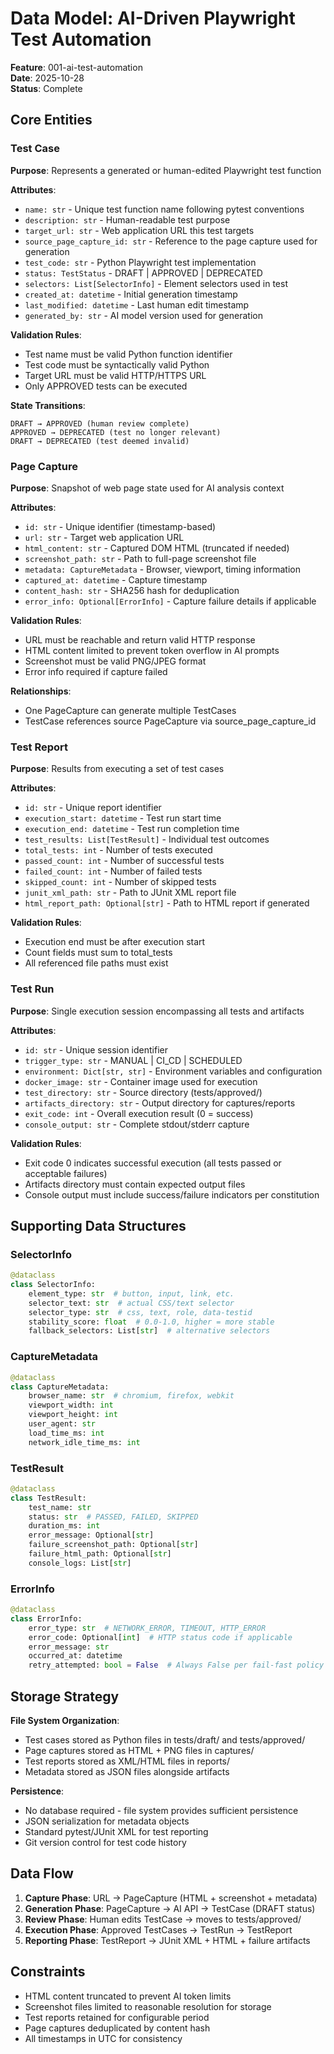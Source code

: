 # Data Model: AI-Driven Playwright Test Automation

**Feature**: 001-ai-test-automation  
**Date**: 2025-10-28  
**Status**: Complete

## Core Entities

### Test Case
**Purpose**: Represents a generated or human-edited Playwright test function

**Attributes**:
- `name: str` - Unique test function name following pytest conventions
- `description: str` - Human-readable test purpose
- `target_url: str` - Web application URL this test targets
- `source_page_capture_id: str` - Reference to the page capture used for generation
- `test_code: str` - Python Playwright test implementation
- `status: TestStatus` - DRAFT | APPROVED | DEPRECATED
- `selectors: List[SelectorInfo]` - Element selectors used in test
- `created_at: datetime` - Initial generation timestamp
- `last_modified: datetime` - Last human edit timestamp
- `generated_by: str` - AI model version used for generation

**Validation Rules**:
- Test name must be valid Python function identifier
- Test code must be syntactically valid Python
- Target URL must be valid HTTP/HTTPS URL
- Only APPROVED tests can be executed

**State Transitions**:
```
DRAFT → APPROVED (human review complete)
APPROVED → DEPRECATED (test no longer relevant)
DRAFT → DEPRECATED (test deemed invalid)
```

### Page Capture
**Purpose**: Snapshot of web page state used for AI analysis context

**Attributes**:
- `id: str` - Unique identifier (timestamp-based)
- `url: str` - Target web application URL
- `html_content: str` - Captured DOM HTML (truncated if needed)
- `screenshot_path: str` - Path to full-page screenshot file
- `metadata: CaptureMetadata` - Browser, viewport, timing information
- `captured_at: datetime` - Capture timestamp
- `content_hash: str` - SHA256 hash for deduplication
- `error_info: Optional[ErrorInfo]` - Capture failure details if applicable

**Validation Rules**:
- URL must be reachable and return valid HTTP response
- HTML content limited to prevent token overflow in AI prompts
- Screenshot must be valid PNG/JPEG format
- Error info required if capture failed

**Relationships**:
- One PageCapture can generate multiple TestCases
- TestCase references source PageCapture via source_page_capture_id

### Test Report
**Purpose**: Results from executing a set of test cases

**Attributes**:
- `id: str` - Unique report identifier
- `execution_start: datetime` - Test run start time
- `execution_end: datetime` - Test run completion time
- `test_results: List[TestResult]` - Individual test outcomes
- `total_tests: int` - Number of tests executed
- `passed_count: int` - Number of successful tests
- `failed_count: int` - Number of failed tests
- `skipped_count: int` - Number of skipped tests
- `junit_xml_path: str` - Path to JUnit XML report file
- `html_report_path: Optional[str]` - Path to HTML report if generated

**Validation Rules**:
- Execution end must be after execution start
- Count fields must sum to total_tests
- All referenced file paths must exist

### Test Run
**Purpose**: Single execution session encompassing all tests and artifacts

**Attributes**:
- `id: str` - Unique session identifier
- `trigger_type: str` - MANUAL | CI_CD | SCHEDULED
- `environment: Dict[str, str]` - Environment variables and configuration
- `docker_image: str` - Container image used for execution
- `test_directory: str` - Source directory (tests/approved/)
- `artifacts_directory: str` - Output directory for captures/reports
- `exit_code: int` - Overall execution result (0 = success)
- `console_output: str` - Complete stdout/stderr capture

**Validation Rules**:
- Exit code 0 indicates successful execution (all tests passed or acceptable failures)
- Artifacts directory must contain expected output files
- Console output must include success/failure indicators per constitution

## Supporting Data Structures

### SelectorInfo
```python
@dataclass
class SelectorInfo:
    element_type: str  # button, input, link, etc.
    selector_text: str  # actual CSS/text selector
    selector_type: str  # css, text, role, data-testid
    stability_score: float  # 0.0-1.0, higher = more stable
    fallback_selectors: List[str]  # alternative selectors
```

### CaptureMetadata
```python
@dataclass
class CaptureMetadata:
    browser_name: str  # chromium, firefox, webkit
    viewport_width: int
    viewport_height: int
    user_agent: str
    load_time_ms: int
    network_idle_time_ms: int
```

### TestResult
```python
@dataclass
class TestResult:
    test_name: str
    status: str  # PASSED, FAILED, SKIPPED
    duration_ms: int
    error_message: Optional[str]
    failure_screenshot_path: Optional[str]
    failure_html_path: Optional[str]
    console_logs: List[str]
```

### ErrorInfo
```python
@dataclass
class ErrorInfo:
    error_type: str  # NETWORK_ERROR, TIMEOUT, HTTP_ERROR
    error_code: Optional[int]  # HTTP status code if applicable
    error_message: str
    occurred_at: datetime
    retry_attempted: bool = False  # Always False per fail-fast policy
```

## Storage Strategy

**File System Organization**:
- Test cases stored as Python files in tests/draft/ and tests/approved/
- Page captures stored as HTML + PNG files in captures/
- Test reports stored as XML/HTML files in reports/
- Metadata stored as JSON files alongside artifacts

**Persistence**:
- No database required - file system provides sufficient persistence
- JSON serialization for metadata objects
- Standard pytest/JUnit XML for test reporting
- Git version control for test code history

## Data Flow

1. **Capture Phase**: URL → PageCapture (HTML + screenshot + metadata)
2. **Generation Phase**: PageCapture → AI API → TestCase (DRAFT status)
3. **Review Phase**: Human edits TestCase → moves to tests/approved/
4. **Execution Phase**: Approved TestCases → TestRun → TestReport
5. **Reporting Phase**: TestReport → JUnit XML + HTML + failure artifacts

## Constraints

- HTML content truncated to prevent AI token limits
- Screenshot files limited to reasonable resolution for storage
- Test reports retained for configurable period
- Page captures deduplicated by content hash
- All timestamps in UTC for consistency